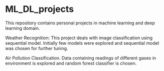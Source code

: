 # ML_DL_projects 

This repository contains personal projects in machine learning and deep learning domain. 

Weather Recognition:
This project deals with image classification using sequential model. Initially few models were explored and sequential model was chosen for further tuning. 

Air Pollution Classification. 
Data containing readings of different gases in environment is explored and random forest classifier is chosen. 

